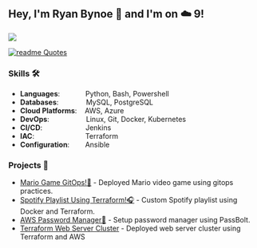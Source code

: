 ## Hey, I'm Ryan Bynoe 👋 and I'm on ☁️ 9!

![](/assets/converted.gif)

[![readme Quotes](https://quotes-github-readme.vercel.app/api?theme=catppuccin)](https://github.com/piyushsuthar/github-readme-quotes)

### Skills 🛠️
- **Languages**:&nbsp;&nbsp;&nbsp;&nbsp;&nbsp;&nbsp;&nbsp;&nbsp;&nbsp;&nbsp;&nbsp;&nbsp;                    Python, Bash, Powershell
- **Databases**:&nbsp;&nbsp;&nbsp;&nbsp;&nbsp;&nbsp;&nbsp;&nbsp;&nbsp;&nbsp;&nbsp;&nbsp;&nbsp;                        MySQL, PostgreSQL
- **Cloud Platforms**:  &nbsp;&nbsp;                  AWS, Azure
- **DevOps**:    &nbsp;&nbsp;&nbsp;&nbsp;&nbsp;&nbsp;&nbsp;&nbsp;&nbsp;&nbsp;&nbsp;&nbsp;&nbsp;&nbsp;&nbsp;       Linux, Git, Docker, Kubernetes
- **CI/CD**:&nbsp;&nbsp;&nbsp;&nbsp;&nbsp;&nbsp;&nbsp;&nbsp;&nbsp;&nbsp;&nbsp;&nbsp;&nbsp;&nbsp;&nbsp;&nbsp;&nbsp;&nbsp;&nbsp;&nbsp;&nbsp;            Jenkins
- **IAC**: &nbsp;&nbsp;&nbsp;&nbsp;&nbsp;&nbsp;&nbsp;&nbsp;&nbsp;&nbsp;&nbsp;&nbsp;&nbsp;&nbsp;&nbsp;&nbsp;&nbsp;&nbsp;&nbsp;&nbsp;&nbsp;&nbsp;&nbsp;&nbsp;             Terraform
- **Configuration**: &nbsp;&nbsp;&nbsp;&nbsp;&nbsp;&nbsp;  Ansible

### Projects 🔧
- [Mario Game GitOps!🍄](https://github.com/ryanbynoe/mario-game) - Deployed Mario video game using gitops practices.
- [Spotify Playlist Using Terraform!🎧](https://github.com/ryanbynoe/spotifytf) - Custom Spotify playlist using Docker and Terraform.
- [AWS Password Manager🔐](https://github.com/ryanbynoe/aws_password_manager) - Setup password manager using PassBolt.
- [Terraform Web Server Cluster](https://github.com/ryanbynoe/terraform-project-1) - Deployed web server cluster using Terraform and AWS